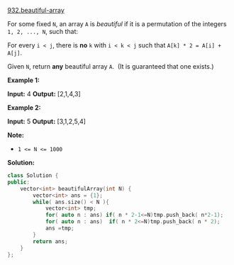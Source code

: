 [932.beautiful-array](https://leetcode.com/problems/beautiful-array/)  

For some fixed `N`, an array `A` is _beautiful_ if it is a permutation of the integers `1, 2, ..., N`, such that:

For every `i < j`, there is **no** `k` with `i < k < j` such that `A[k] * 2 = A[i] + A[j]`.

Given `N`, return **any** beautiful array `A`.  (It is guaranteed that one exists.)

**Example 1:**

**Input:** 4
**Output:** \[2,1,4,3\]

**Example 2:**

**Input:** 5
**Output:** \[3,1,2,5,4\]

**Note:**

*   `1 <= N <= 1000`  



**Solution:**  

```cpp
class Solution {
public:
    vector<int> beautifulArray(int N) {
        vector<int> ans = {1};
        while( ans.size() < N ){
            vector<int> tmp;
            for( auto n : ans) if( n * 2-1<=N)tmp.push_back( n*2-1);
            for( auto n : ans)  if( n * 2<=N)tmp.push_back( n * 2);
            ans =tmp;
        }
        return ans;
    }
};
```
      